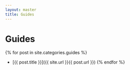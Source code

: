 ```yaml
---
layout: master
title: Guides
---
```


# Guides #

{% for post in site.categories.guides %}
* [{{ post.title }}]({{ site.url }}{{ post.url }})
{% endfor %}
